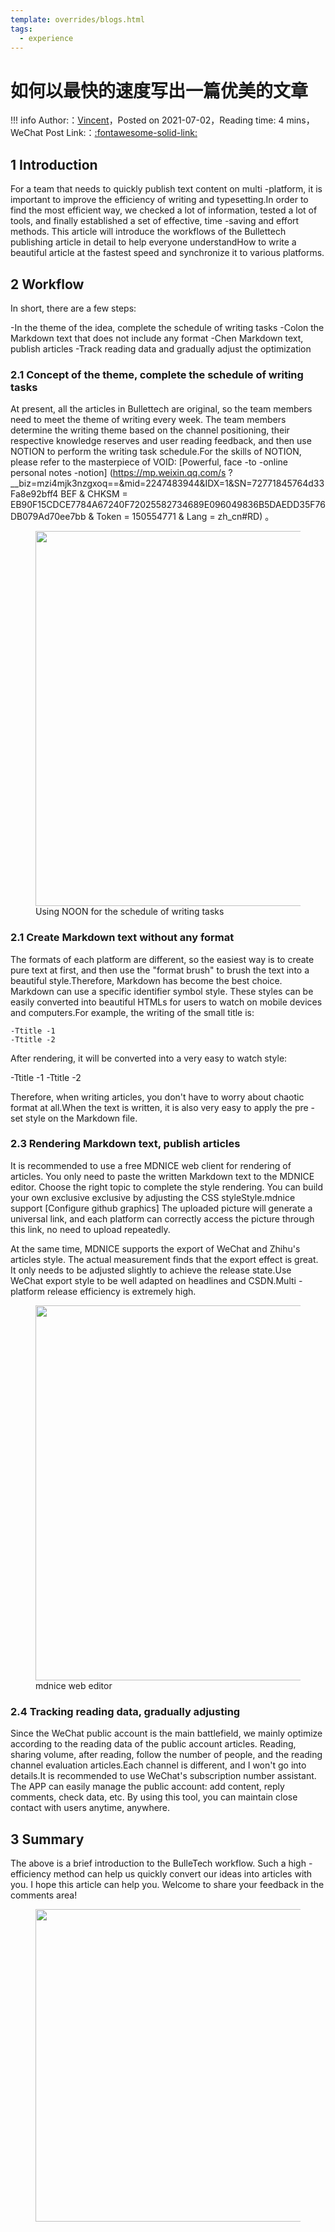 ```yaml
---
template: overrides/blogs.html
tags:
  - experience
---
```


# 如何以最快的速度写出一篇优美的文章

!!! info
    Author:：[Vincent](https://github.com/Realvincentyuan)，Posted on 2021-07-02，Reading time: 4 mins，WeChat Post Link:：[:fontawesome-solid-link:](https://mp.weixin.qq.com/s?__biz=MzI4Mjk3NzgxOQ==&mid=2247484231&idx=1&sn=27085e9af4a05db567d7004aa97cd78b&chksm=eb90f033dce77925a389375a1e39b7c83a85d55e9c4df1a857650ce5c8096293881047f2ef07&token=97683576&lang=zh_CN#rd)

## 1 Introduction


For a team that needs to quickly publish text content on multi -platform, it is important to improve the efficiency of writing and typesetting.In order to find the most efficient way, we checked a lot of information, tested a lot of tools, and finally established a set of effective, time -saving and effort methods. This article will introduce the workflows of the Bullettech publishing article in detail to help everyone understandHow to write a beautiful article at the fastest speed and synchronize it to various platforms.


## 2 Workflow


In short, there are a few steps:


-In the theme of the idea, complete the schedule of writing tasks
-Colon the Markdown text that does not include any format
-Chen Markdown text, publish articles
-Track reading data and gradually adjust the optimization


### 2.1 Concept of the theme, complete the schedule of writing tasks


At present, all the articles in Bullettech are original, so the team members need to meet the theme of writing every week. The team members determine the writing theme based on the channel positioning, their respective knowledge reserves and user reading feedback, and then use NOTION to perform the writing task schedule.For the skills of NOTION, please refer to the masterpiece of VOID:
[Powerful, face -to -online personal notes -notion] (https://mp.weixin.qq.com/s ?__biz=mzi4mjk3nzgxoq==&mid=2247483944&IDX=1&SN=72771845764d33Fa8e92bff4 BEF & CHKSM = EB90F15CDCE7784A67240F72025582734689E096049836B5DAEDD35F76DB079Ad70ee7bb & Token = 150554771 & Lang = zh_cn#RD)
。


<figure>
  <img src="https://cdn.jsdelivr.net/gh/BulletTech2021/Pics/2021-7-2/1625209039771-Notion%E6%8E%92%E6%9C%9F.png" width="600" />

<FIGCAPTION> Using NOON for the schedule of writing tasks </figcaption>
</figure>


### 2.1 Create Markdown text without any format


The formats of each platform are different, so the easiest way is to create pure text at first, and then use the "format brush" to brush the text into a beautiful style.Therefore, Markdown has become the best choice. Markdown can use a specific identifier symbol style. These styles can be easily converted into beautiful HTMLs for users to watch on mobile devices and computers.For example, the writing of the small title is:


```
-Ttitle -1
-Ttitle -2
```


After rendering, it will be converted into a very easy to watch style:


-Ttitle -1
-Ttitle -2


Therefore, when writing articles, you don't have to worry about chaotic format at all.When the text is written, it is also very easy to apply the pre -set style on the Markdown file.


### 2.3 Rendering Markdown text, publish articles


It is recommended to use a free MDNICE web client for rendering of articles. You only need to paste the written Markdown text to the MDNICE editor. Choose the right topic to complete the style rendering. You can build your own exclusive exclusive by adjusting the CSS styleStyle.mdnice support
[Configure github graphics]
The uploaded picture will generate a universal link, and each platform can correctly access the picture through this link, no need to upload repeatedly.


At the same time, MDNICE supports the export of WeChat and Zhihu's articles style. The actual measurement finds that the export effect is great. It only needs to be adjusted slightly to achieve the release state.Use WeChat export style to be well adapted on headlines and CSDN.Multi -platform release efficiency is extremely high.


<figure>
  <img src="https://cdn.jsdelivr.net/gh/BulletTech2021/Pics/2021-7-2/1625210341851-mdnice.png" width="600" />

<figcaption> mdnice web editor </figcaption>
</figure>


### 2.4 Tracking reading data, gradually adjusting


Since the WeChat public account is the main battlefield, we mainly optimize according to the reading data of the public account articles. Reading, sharing volume, after reading, follow the number of people, and the reading channel evaluation articles.Each channel is different, and I won't go into details.It is recommended to use WeChat's subscription number assistant. The APP can easily manage the public account: add content, reply comments, check data, etc. By using this tool, you can maintain close contact with users anytime, anywhere.


## 3 Summary


The above is a brief introduction to the BulleTech workflow. Such a high -efficiency method can help us quickly convert our ideas into articles with you. I hope this article can help you. Welcome to share your feedback in the comments area!


<figure>
  <img src="https://cdn.jsdelivr.net/gh/BulletTech2021/Pics/2021-6-14/1623639526512-1080P%20(Full%20HD)%20-%20Tail%20Pic.png" width="500" />

</figure>
